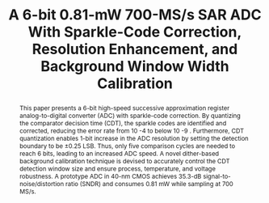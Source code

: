 ---
title: A 6-bit 0.81-mW 700-MS/s SAR ADC With Sparkle-Code Correction, Resolution Enhancement, and Background Window Width Calibration

authors:
- Yeonam Yoon
- Nan Sun

publishDate: "2017-12-07"

summary: JSSC, 2018

abstract: "This paper presents a 6-bit high-speed successive approximation register analog-to-digital converter (ADC) with sparkle-code correction. By quantizing the comparator decision time (CDT), the sparkle codes are identified and corrected, reducing the error rate from 10 -4 to below 10 -9 . Furthermore, CDT quantization enables 1-bit increase in the ADC resolution by setting the detection boundary to be ±0.25 LSB. Thus, only five comparison cycles are needed to reach 6 bits, leading to an increased ADC speed. A novel dither-based background calibration technique is devised to accurately control the CDT detection window size and ensure process, temperature, and voltage robustness. A prototype ADC in 40-nm CMOS achieves 35.3-dB signal-to-noise/distortion ratio (SNDR) and consumes 0.81 mW while sampling at 700 MS/s."

publication_types: ["2"]

publication: "IEEE Journal of Solid-State Circuits ( Volume: 53, Issue: 3, March 2018)"

tags:
- Analog-to-digital converter (ADC)
- comparator metastability
- digital background calibration
- resolution enhancement
- sparkle code
- successive approximation register (SAR)

links:
- name: IEEE Xplore
  url: https://ieeexplore.ieee.org/document/8169683/
---